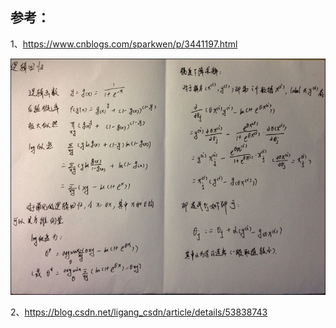 ## 参考：

1、https://www.cnblogs.com/sparkwen/p/3441197.html

![](/assets/topic2_logistic_regression.jpg)


2、https://blog.csdn.net/ligang_csdn/article/details/53838743